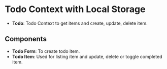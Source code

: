# Todo Context with Local Storage

- **Todo**: Todo Context to get items and create, update, delete item.

## Components
- **Todo Form**: To create todo item.
- **Todo Item**: Used for listing item and update, delete or toggle completed item.
